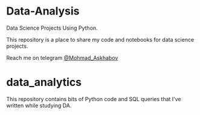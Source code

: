 # Data-Analysis
Data Science Projects Using Python. 

This repository is a place to share my code and notebooks for data science projects.

Reach me on telegram [@Mohmad_Askhabov](https://twitter.com/@koehrsen_will)



# data_analytics
This repository contains bits of Python code and SQL queries that I've written while studying DA.
